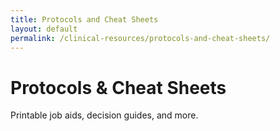 ```yaml
---
title: Protocols and Cheat Sheets
layout: default
permalink: /clinical-resources/protocols-and-cheat-sheets/
---
```


# Protocols & Cheat Sheets

Printable job aids, decision guides, and more.

